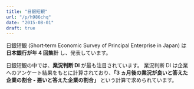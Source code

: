 ```yaml
---
title: "日銀短観"
url: "/p/h986chq"
date: "2015-08-01"
draft: true
---
```


日銀短観 (Short‐term Economic Survey of Principal Enterprise in Japan) は __日本銀行が年 4 回集計__ し、発表しています。

日銀短観の中では、__業況判断 DI__ が最も注目されています。
業況判断 DI は企業へのアンケート結果をもとに計算されており、__「3 ヵ月後の業況が良いと答えた企業の割合 - 悪いと答えた企業の割合」__ という計算で求められています。

